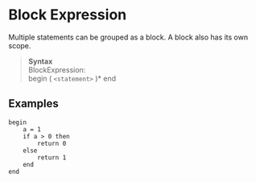 # Block Expression

Multiple statements can be grouped as a block. A block also has its own scope.

> **Syntax**  
> BlockExpression:  
> begin ( `<statement>` )\* end

## Examples
```diatom
begin
    a = 1
    if a > 0 then
        return 0
    else 
        return 1
    end
end
```
